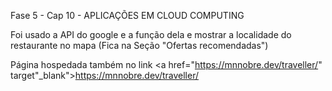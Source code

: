 Fase 5 - Cap 10 - APLICAÇÕES EM CLOUD COMPUTING

Foi usado a API do google e a função dela e mostrar a localidade do restaurante no mapa (Fica na Seção "Ofertas recomendadas")

Página hospedada também no link <a href="https://mnnobre.dev/traveller/" target"_blank">https://mnnobre.dev/traveller/</a>